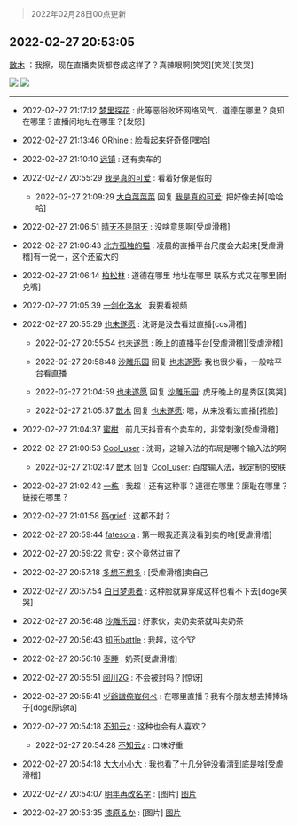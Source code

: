 > 2022年02月28日00点更新
<link rel="stylesheet" href="https://cdn.jsdelivr.net/gh/taotie6/sampleJSON@main/css/photo_show.css">
<meta name="referrer" content="no-referrer" />


 ## 2022-02-27 20:53:05 

 [㪚木](https://www.coolapk.com/feed/33870326?shareKey=MTY5NzEzMDc0YWFmNjIxYjc3NmY~) ：我擦，现在直播卖货都卷成这样了？真辣眼啊[笑哭][笑哭][笑哭] 

<div class="album">
<img class="img-item" src="http://image.coolapk.com/feed/2022/0227/20/1081091_7feb0704_6383_8859_384@948x2340.jpeg" />
<img class="img-item" src="http://image.coolapk.com/feed/2022/0227/20/1081091_bf31eff4_6383_8866_739@1080x1985.jpeg" />
</div>

 ------- 

- 2022-02-27 21:17:12 [梦里探花](uid=836750) : 此等恶俗败坏网络风气，道德在哪里？良知在哪里？直播间地址在哪里？[发怒] 

- 2022-02-27 21:13:46 [ORhine](uid=3247844) : 脸看起来好奇怪[嘿哈] 

- 2022-02-27 21:10:10 [远镇](uid=1471248) : 还有卖车的 

- 2022-02-27 20:55:29 [我是真的可爱](uid=731138) : 看着好像是假的 

    - 2022-02-27 21:09:29 [大白菜菜菜](uid=2081020) 回复 [我是真的可爱](uid=731138): 把好像去掉[哈哈哈] 

- 2022-02-27 21:06:51 [晴天不是阴天](uid=17915088) : 没啥意思啊[受虐滑稽] 

- 2022-02-27 21:06:43 [北方孤独的猫](uid=624790) : 凌晨的直播平台尺度会大起来[受虐滑稽]有一说一，这个还蛮大的 

- 2022-02-27 21:06:14 [柏松林](uid=782365) : 道德在哪里  地址在哪里  联系方式又在哪里[耐克嘴] 

- 2022-02-27 21:05:39 [一剑化洛水](uid=3944335) : 我要看视频 

- 2022-02-27 20:55:29 [也未遂愿](uid=3056500) : 沈哥是没去看过直播[cos滑稽] 

    - 2022-02-27 20:55:54 [也未遂愿](uid=3056500) : 晚上的直播平台[受虐滑稽][受虐滑稽] 

    - 2022-02-27 20:58:48 [沙雕乐园](uid=2447129) 回复 [也未遂愿](uid=3056500): 我也很少看，一般啥平台看直播 

    - 2022-02-27 21:04:59 [也未遂愿](uid=3056500) 回复 [沙雕乐园](uid=2447129): 虎牙晚上的星秀区[笑哭] 

    - 2022-02-27 21:05:37 [㪚木](uid=1081091) 回复 [也未遂愿](uid=3056500): 嗯，从来没看过直播[捂脸] 

- 2022-02-27 21:04:37 [蜜柑](uid=1097842) : 前几天抖音有个卖车的，非常刺激[受虐滑稽] 

- 2022-02-27 21:00:53 [Cool_user](uid=3479505) : 沈哥，这输入法的布局是哪个输入法的啊 

    - 2022-02-27 21:02:47 [㪚木](uid=1081091) 回复 [Cool_user](uid=3479505): 百度输入法，我定制的皮肤 

- 2022-02-27 21:02:42 [一栋](uid=1429886) : 我超！还有这种事？道德在哪里？廉耻在哪里？链接在哪里？ 

- 2022-02-27 21:01:58 [殇grief](uid=4392516) : 这都不封？ 

- 2022-02-27 20:59:44 [fatesora](uid=1173550) : 第一眼我还真没看到卖的啥[受虐滑稽] 

- 2022-02-27 20:59:22 [言安](uid=2043658) : 这个竟然过审了 

- 2022-02-27 20:57:18 [多想不想多](uid=1473521) : [受虐滑稽]卖自己 

- 2022-02-27 20:57:54 [白日梦患者](uid=533502) : 这种脸就算穿成这样也看不下去[doge笑哭] 

- 2022-02-27 20:56:48 [沙雕乐园](uid=2447129) : 好家伙，卖奶卖茶就叫卖奶茶 

- 2022-02-27 20:56:43 [知乐battle](uid=777075) : 我超，这个🐮 

- 2022-02-27 20:56:16 [栆睡](uid=2246713) : 奶茶[受虐滑稽] 

- 2022-02-27 20:55:51 [阅川ZG](uid=2440130) : 不会被封吗？[惊讶] 

- 2022-02-27 20:55:41 [ヅ爺謸倷峩何ぺ](uid=11968954) : 在哪里直播？我有个朋友想去捧捧场子[doge原谅ta] 

- 2022-02-27 20:54:18 [不知云z](uid=5657858) : 这种也会有人喜欢？ 

    - 2022-02-27 20:54:28 [不知云z](uid=5657858) : 口味好重 

- 2022-02-27 20:54:18 [大大小小大](uid=1119473) : 我也看了十几分钟没看清到底是啥[受虐滑稽] 

- 2022-02-27 20:54:07 [明年再改名字](uid=1806182) : [图片] [图片](http://image.coolapk.com/feed/2022/0217/11/1806182_8576_4925_170@156x160.jpg)

- 2022-02-27 20:53:35 [漆原るか](uid=2574757) : [图片] [图片](http://image.coolapk.com/feed/2022/0222/23/2031667_d9fde285_3163_3214_961@1140x746.jpeg)

